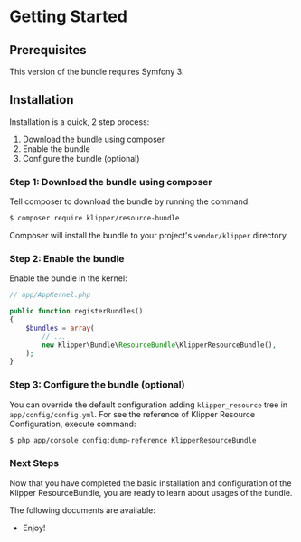 Getting Started
===============

## Prerequisites

This version of the bundle requires Symfony 3.

## Installation

Installation is a quick, 2 step process:

1. Download the bundle using composer
2. Enable the bundle
3. Configure the bundle (optional)

### Step 1: Download the bundle using composer

Tell composer to download the bundle by running the command:

```bash
$ composer require klipper/resource-bundle
```

Composer will install the bundle to your project's `vendor/klipper` directory.

### Step 2: Enable the bundle

Enable the bundle in the kernel:

```php
// app/AppKernel.php

public function registerBundles()
{
    $bundles = array(
        // ...
        new Klipper\Bundle\ResourceBundle\KlipperResourceBundle(),
    );
}
```

### Step 3: Configure the bundle (optional)

You can override the default configuration adding `klipper_resource` tree in `app/config/config.yml`.
For see the reference of Klipper Resource Configuration, execute command:

```bash
$ php app/console config:dump-reference KlipperResourceBundle
```

### Next Steps

Now that you have completed the basic installation and configuration of the
Klipper ResourceBundle, you are ready to learn about usages of the bundle.

The following documents are available:

- Enjoy!
